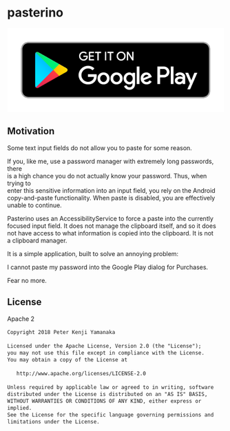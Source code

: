 # pasterino

[![Get it on Google Play](https://raw.githubusercontent.com/pyamsoft/pasterino/master/art/google-play-badge.png)][1]

## Motivation

Some text input fields do not allow you to paste for some reason.

If you, like me, use a password manager with extremely long passwords, there  
is a high chance you do not actually know your password. Thus, when trying to  
enter this sensitive information into an input field, you rely on the Android  
copy-and-paste functionality. When paste is disabled, you are effectively  
unable to continue.

Pasterino uses an AccessibilityService to force a paste into the currently  
focused input field. It does not manage the clipboard itself, and so it does  
not have access to what information is copied into the clipboard. It is not  
a clipboard manager.

It is a simple application, built to solve an annoying problem:

I cannot paste my password into the Google Play dialog for Purchases.

Fear no more.

[1]: https://play.google.com/store/apps/details?id=com.pyamsoft.pasterino

## License

Apache 2

```
Copyright 2018 Peter Kenji Yamanaka

Licensed under the Apache License, Version 2.0 (the "License");
you may not use this file except in compliance with the License.
You may obtain a copy of the License at

   http://www.apache.org/licenses/LICENSE-2.0

Unless required by applicable law or agreed to in writing, software
distributed under the License is distributed on an "AS IS" BASIS,
WITHOUT WARRANTIES OR CONDITIONS OF ANY KIND, either express or implied.
See the License for the specific language governing permissions and
limitations under the License.
```
